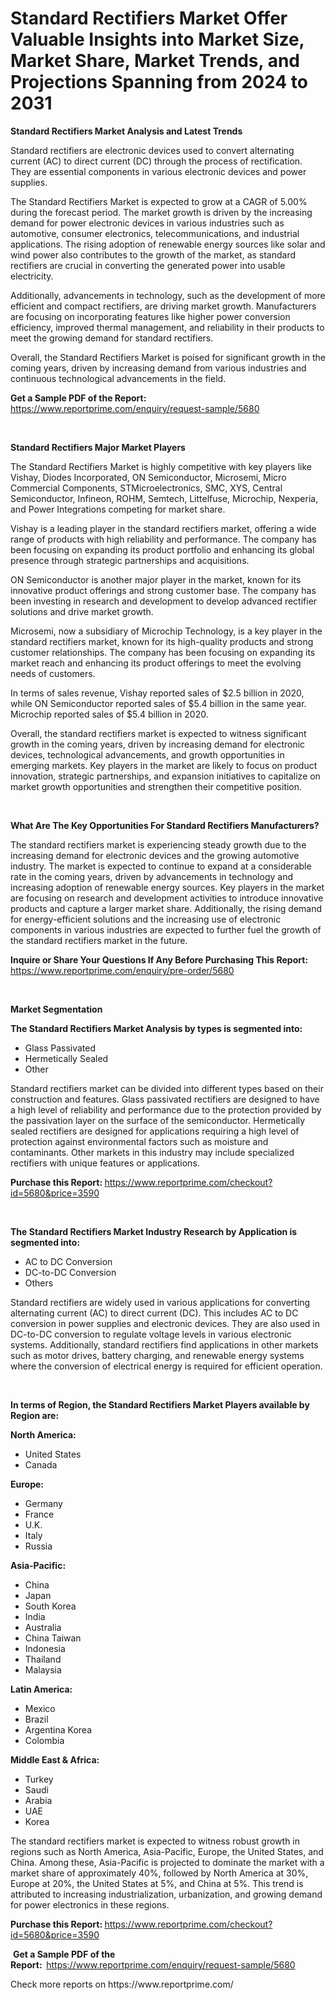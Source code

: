 <p><h1>Standard Rectifiers Market Offer Valuable Insights into Market Size, Market Share, Market Trends, and Projections Spanning from 2024 to 2031</h1></p><p><strong>Standard Rectifiers Market Analysis and Latest Trends</strong></p>
<p><p>Standard rectifiers are electronic devices used to convert alternating current (AC) to direct current (DC) through the process of rectification. They are essential components in various electronic devices and power supplies.</p><p>The Standard Rectifiers Market is expected to grow at a CAGR of 5.00% during the forecast period. The market growth is driven by the increasing demand for power electronic devices in various industries such as automotive, consumer electronics, telecommunications, and industrial applications. The rising adoption of renewable energy sources like solar and wind power also contributes to the growth of the market, as standard rectifiers are crucial in converting the generated power into usable electricity.</p><p>Additionally, advancements in technology, such as the development of more efficient and compact rectifiers, are driving market growth. Manufacturers are focusing on incorporating features like higher power conversion efficiency, improved thermal management, and reliability in their products to meet the growing demand for standard rectifiers.</p><p>Overall, the Standard Rectifiers Market is poised for significant growth in the coming years, driven by increasing demand from various industries and continuous technological advancements in the field.</p></p>
<p><strong>Get a Sample PDF of the Report:&nbsp;</strong> <a href="https://www.reportprime.com/enquiry/request-sample/5680">https://www.reportprime.com/enquiry/request-sample/5680</a></p>
<p>&nbsp;</p>
<p><strong>Standard Rectifiers Major Market Players</strong></p>
<p><p>The Standard Rectifiers Market is highly competitive with key players like Vishay, Diodes Incorporated, ON Semiconductor, Microsemi, Micro Commercial Components, STMicroelectronics, SMC, XYS, Central Semiconductor, Infineon, ROHM, Semtech, Littelfuse, Microchip, Nexperia, and Power Integrations competing for market share.</p><p>Vishay is a leading player in the standard rectifiers market, offering a wide range of products with high reliability and performance. The company has been focusing on expanding its product portfolio and enhancing its global presence through strategic partnerships and acquisitions.</p><p>ON Semiconductor is another major player in the market, known for its innovative product offerings and strong customer base. The company has been investing in research and development to develop advanced rectifier solutions and drive market growth.</p><p>Microsemi, now a subsidiary of Microchip Technology, is a key player in the standard rectifiers market, known for its high-quality products and strong customer relationships. The company has been focusing on expanding its market reach and enhancing its product offerings to meet the evolving needs of customers.</p><p>In terms of sales revenue, Vishay reported sales of $2.5 billion in 2020, while ON Semiconductor reported sales of $5.4 billion in the same year. Microchip reported sales of $5.4 billion in 2020.</p><p>Overall, the standard rectifiers market is expected to witness significant growth in the coming years, driven by increasing demand for electronic devices, technological advancements, and growth opportunities in emerging markets. Key players in the market are likely to focus on product innovation, strategic partnerships, and expansion initiatives to capitalize on market growth opportunities and strengthen their competitive position.</p></p>
<p>&nbsp;</p>
<p><strong>What Are The Key Opportunities For Standard Rectifiers Manufacturers?</strong></p>
<p><p>The standard rectifiers market is experiencing steady growth due to the increasing demand for electronic devices and the growing automotive industry. The market is expected to continue to expand at a considerable rate in the coming years, driven by advancements in technology and increasing adoption of renewable energy sources. Key players in the market are focusing on research and development activities to introduce innovative products and capture a larger market share. Additionally, the rising demand for energy-efficient solutions and the increasing use of electronic components in various industries are expected to further fuel the growth of the standard rectifiers market in the future.</p></p>
<p><strong>Inquire or Share Your Questions If Any Before Purchasing This Report:</strong> <a href="https://www.reportprime.com/enquiry/pre-order/5680">https://www.reportprime.com/enquiry/pre-order/5680</a></p>
<p>&nbsp;</p>
<p><strong>Market Segmentation</strong></p>
<p><strong>The Standard Rectifiers Market Analysis by types is segmented into:</strong></p>
<p><ul><li>Glass Passivated</li><li>Hermetically Sealed</li><li>Other</li></ul></p>
<p><p>Standard rectifiers market can be divided into different types based on their construction and features. Glass passivated rectifiers are designed to have a high level of reliability and performance due to the protection provided by the passivation layer on the surface of the semiconductor. Hermetically sealed rectifiers are designed for applications requiring a high level of protection against environmental factors such as moisture and contaminants. Other markets in this industry may include specialized rectifiers with unique features or applications.</p></p>
<p><strong>Purchase this Report:&nbsp;</strong><a href="https://www.reportprime.com/checkout?id=5680&price=3590">https://www.reportprime.com/checkout?id=5680&price=3590</a></p>
<p>&nbsp;</p>
<p><strong>The Standard Rectifiers Market Industry Research by Application is segmented into:</strong></p>
<p><ul><li>AC to DC Conversion</li><li>DC-to-DC Conversion</li><li>Others</li></ul></p>
<p><p>Standard rectifiers are widely used in various applications for converting alternating current (AC) to direct current (DC). This includes AC to DC conversion in power supplies and electronic devices. They are also used in DC-to-DC conversion to regulate voltage levels in various electronic systems. Additionally, standard rectifiers find applications in other markets such as motor drives, battery charging, and renewable energy systems where the conversion of electrical energy is required for efficient operation.</p></p>
<p>&nbsp;</p>
<p><strong>In terms of Region, the Standard Rectifiers Market Players available by Region are:</strong></p>
<p>
    <p> <strong> North America: </strong>
        <ul>
            <li>United States</li>
            <li>Canada</li>
        </ul>
        </p> 
    <p> <strong> Europe: </strong>
        <ul>
            <li>Germany</li>
            <li>France</li>
            <li>U.K.</li>
            <li>Italy</li>
            <li>Russia</li>
        </ul>
        </p> 
    <p> <strong> Asia-Pacific: </strong>
        <ul>
            <li>China</li>
            <li>Japan</li>
            <li>South Korea</li>
            <li>India</li>
            <li>Australia</li>
            <li>China Taiwan</li>
            <li>Indonesia</li>
            <li>Thailand</li>
            <li>Malaysia</li>
        </ul>
        </p> 
    <p> <strong> Latin America: </strong>
        <ul>
            <li>Mexico</li>
            <li>Brazil</li>
            <li>Argentina Korea</li>
            <li>Colombia</li>
        </ul>
        </p> 
    <p> <strong> Middle East & Africa: </strong>
        <ul>
            <li>Turkey</li>
            <li>Saudi</li>
            <li>Arabia</li>
            <li>UAE</li>
            <li>Korea</li>
        </ul>
    </p>
    </p>
<p><p>The standard rectifiers market is expected to witness robust growth in regions such as North America, Asia-Pacific, Europe, the United States, and China. Among these, Asia-Pacific is projected to dominate the market with a market share of approximately 40%, followed by North America at 30%, Europe at 20%, the United States at 5%, and China at 5%. This trend is attributed to increasing industrialization, urbanization, and growing demand for power electronics in these regions.</p></p>
<p><strong>Purchase this Report: </strong><a href="https://www.reportprime.com/checkout?id=5680&price=3590">https://www.reportprime.com/checkout?id=5680&price=3590</a></p>
<p>&nbsp;<strong>Get a Sample PDF of the Report:&nbsp;&nbsp;</strong><a href="https://www.reportprime.com/enquiry/request-sample/5680">https://www.reportprime.com/enquiry/request-sample/5680</a></p>
<p><strong></strong></p>
<p>Check more reports on https://www.reportprime.com/</p>